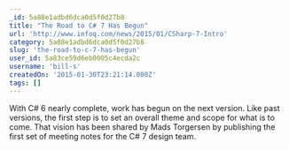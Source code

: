 ```yaml
---
_id: 5a88e1adbd6dca0d5f0d27b8
title: "The Road to C# 7 Has Begun"
url: 'http://www.infoq.com/news/2015/01/CSharp-7-Intro'
category: 5a88e1adbd6dca0d5f0d27b8
slug: 'the-road-to-c-7-has-begun'
user_id: 5a83ce59d6eb0005c4ecda2c
username: 'bill-s'
createdOn: '2015-01-30T23:21:14.000Z'
tags: []
---
```


With C# 6 nearly complete, work has begun on the next version. Like past versions, the first step is to set an overall theme and scope for what is to come. That vision has been shared by Mads Torgersen by publishing the first set of meeting notes for the C# 7 design team.
